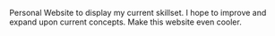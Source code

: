 Personal Website to display my current skillset. I hope to improve and expand upon current concepts. Make this website even cooler.
